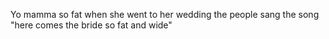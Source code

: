 Yo mamma so fat when she went to her wedding the people sang the song "here comes the bride so fat and wide"